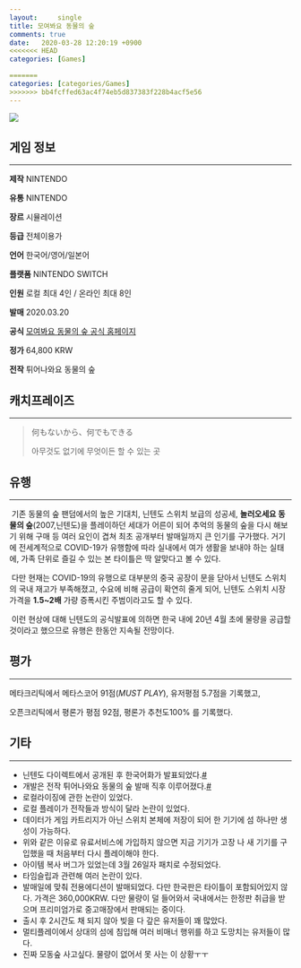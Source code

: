 ```yaml
---
layout:		single
title: 모여봐요 동물의 숲
comments: true
date:	2020-03-28 12:20:19 +0900
<<<<<<< HEAD
categories: [Games]

=======
categories: [categories/Games]
>>>>>>> bb4fcffed63ac4f74eb5d837383f228b4acf5e56
---
```




![](https://search.pstatic.net/common?type=f&size=288x192&quality=90&direct=true&src=https%3A%2F%2Fdbscthumb-phinf.pstatic.net%2F5116_000_1%2F20200206102300026_OL3KS1MZY.png%2F5%25EB%258F%2599%25EC%2588%25B2.png%3Ftype%3Dm1500_q100)



## **게임 정보**

---

**제작**					NINTENDO

**유통**					NINTENDO

**장르**					시뮬레이션

**등급**					전체이용가

**언어**					한국어/영어/일본어

**플랫폼**				NINTENDO SWITCH

**인원**					로컬 최대 4인 / 온라인 최대 8인

**발매**					2020.03.20

**공식**					[모여봐요 동물의 숲 공식 홈페이지](http://nintendo.co.kr/software/switch/acbaa/)

**정가**					64,800 KRW

**전작**					튀어나와요 동물의 숲



## **캐치프레이즈**

---

> 何もないから、何でもできる 
>
> 아무것도 없기에 무엇이든 할 수 있는 곳





## **유행**

---

​	기존 동물의 숲 팬덤에서의 높은 기대치, 닌텐도 스위치 보급의 성공세, **놀러오세요 동물의 숲**(2007,닌텐도)을 플레이하던 세대가 어른이 되어 추억의 동물의 숲을 다시 해보기 위해 구매 등 여러 요인이 겹쳐 최초 공개부터 발매일까지 큰 인기를 구가했다. 거기에 전세계적으로 COVID-19가 유행함에 따라 실내에서 여가 생활을 보내야 하는 실태에, 가족 단위로 즐길 수 있는 본 타이틀은 딱 알맞다고 볼 수 있다.

​	다만 현재는 COVID-19의 유행으로 대부분의 중국 공장이 문을 닫아서 닌텐도 스위치의 국내 재고가 부족해졌고, 수요에 비해 공급이 확연히 줄게 되어, 닌텐도 스위치 시장 가격을 **1.5~2배** 가량 증폭시킨 주범이라고도 할 수 있다.

​	이런 현상에 대해 닌텐도의 공식발표에 의하면 한국 내에 20년 4월 초에 물량을 공급할 것이라고 했으므로 유행은 한동안 지속될 전망이다.



## **평가**

---

메타크리틱에서 메타스코어 91점(*MUST PLAY*), 유저평점 5.7점을 기록했고,

오픈크리틱에서 평론가 평점 92점, 평론가 추천도100% 를 기록했다.



## **기타**

---

- 닌텐도 다이렉트에서 공개된 후 한국어화가 발표되었다.[#]((http://nintendo.co.kr/news/view.php?idx=176))
- 개발은 전작 튀어나와요 동물의 숲 발매 직후 이루어졌다.[#](https://gonintendo.com/stories/357685-work-on-animal-crossing-new-horizons-began-shortly-after-new-lea)
- 로컬라이징에 관한 논란이 있었다.
- 로컬 플레이가 전작들과 방식이 달라 논란이 있었다.
- 데이터가 게임 카트리지가 아닌 스위치 본체에 저장이 되어 한 기기에 섬 하나만 생성이 가능하다.
- 위와 같은 이유로 유료서비스에 가입하지 않으면 지금 기기가 고장 나 새 기기를 구입했을 때 처음부터 다시 플레이해야 한다.
- 아이템 복사 버그가 있었는데 3월 26일자 패치로 수정되었다.
- 타임슬립과 관련해 여러 논란이 있다.
- 발매일에 맞춰 전용에디션이 발매되었다. 다만 한국판은 타이틀이 포함되어있지 않다. 가격은 360,000KRW. 다만 물량이 덜 들어와서 국내에서는 한정판 취급을 받으며 프리미엄가로 중고매장에서 판매되는 중이다.
- 출시 후 2시간도 채 되지 않아 빚을 다 갚은 유저들이 꽤 많았다.
- 멀티플레이에서 상대의 섬에 침입해 여러 비매너 행위를 하고 도망치는 유저들이 많다.
- 진짜 모동숲 사고싶다. 물량이 없어서 못 사는 이 상황ㅜㅜ
